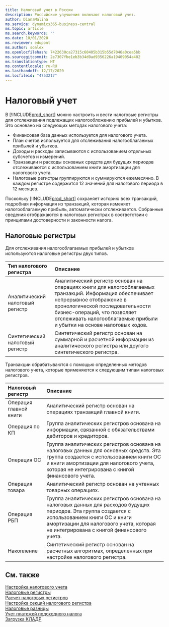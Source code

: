 ```yaml
---
title: Налоговый учет в России
description: Российские улучшения включают налоговый учет.
author: DianaMalina
ms.service: dynamics365-business-central
ms.topic: article
ms.search.keywords: ''
ms.date: 10/01/2020
ms.reviewer: edupont
ms.author: soalex
ms.openlocfilehash: 7422630ca27315c60405b315b55d7046a0cea5bb
ms.sourcegitcommit: 2e7307fbe1eb3b34d0ad9356226a19409054a402
ms.translationtype: HT
ms.contentlocale: ru-RU
ms.lasthandoff: 12/17/2020
ms.locfileid: "4753217"
---
```

# <a name="tax-accounting"></a>Налоговый учет

В [!INCLUDE[prod_short](../../includes/prod_short.md)] можно настроить и вести налоговые регистры для отслеживания подлежащих налогообложению прибылей и убытков. Это основано на следующих методах налогового учета:

- Финансовая база данных используется для налогового учета.
- План счетов используется для отслеживания налогооблагаемых прибылей и убытков.
- Доходы и расходы записываются с использованием отдельных субсчетов и измерений.
- Транзакции и расходы основных средств для будущих периодов отслеживаются с использованием книги амортизации для налогового учета.
- Налоговые регистры группируются и суммируются ежемесячно. В каждом регистре содержится 12 значений для налогового периода в 12 месяцев. 

Поскольку [!INCLUDE[prod_short](../../includes/prod_short.md)] сохраняет историю всех транзакций, подробная информация из транзакций, которая изменяет налогооблагаемую прибыль, автоматически отслеживается. Собранные сведения отображаются в налоговых регистрах в соответствии с принципами достоверности и законности налога.

## <a name="tax-registers"></a>Налоговые регистры

Для отслеживания налогооблагаемых прибылей и убытков используются налоговые регистры двух типов. 

| Тип налогового регистра      | Описание                                                  |
| :--------------------- | :----------------------------------------------------------- |
| Аналитический налоговый регистр  | Аналитический регистр основан на операциях книги для налогооблагаемых транзакций. Информация обеспечивает непрерывное отображение в хронологической последовательности бизнес-операций, что позволяет отслеживать налогооблагаемые прибыли и убытки на основе налоговых кодов. |
| Синтетический налоговый регистр | Синтетический регистр основан на суммарной и расчетной информации из аналитического регистра или другого синтетического регистра. |

Транзакции обрабатываются с помощью определенных методов налогового учета, которые применяются к следующим типам налоговых регистров. 

| Налоговый регистр         | Описание                                                  |
| :------------------- | :----------------------------------------------------------- |
| Операция главной книги | Аналитический регистр основан на операциях транзакций главной книги. |
| Операция по КП             | Группа аналитических регистров основана на информации, связанной с обязательствами дебиторов и кредиторов. |
| Операция ОС    | Группа аналитических регистров основана на налоговых данных для основных средств. Эта группа создается с использованием книги ОС и книги амортизации для налогового учета, которая не интегрирована с книгой финансового учета. |
| Операция товара           | Аналитический регистр основан на учтенных товарных операциях.      |
| Операция РБП | Группа аналитических регистров основана на налоговых данных для расходов будущих периодов. Эта группа создается с использованием книги ОС и книги амортизации для налогового учета, которая не интегрирована с книгой финансового учета. |
| Накопление         | Синтетический регистр основан на расчетных алгоритмах, определенных при настройке налогового регистра. |


## <a name="see-also"></a>См. также

[Настройка налогового учета](How-to-Set-Up-Tax-Accounting.md)  
[Налоговые регистры](Tax-Registers.md)  
[Расчет налоговых регистров](How-to-Create-Tax-Registers.md)  
[Настройка секций налогового регистра](How-to-Set-Up-Tax-Register-Sections.md)  
[Налоговые разницы](Tax-Differences.md)  
[Учет платежей подоходного налога](Accounting-for-personal-income-tax-payments.md)  
[Загрузка КЛАДР](Upload-KLADR.md)  
